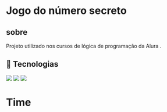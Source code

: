 <h1>Jogo do número secreto</h1>

<h2> sobre</h2>
<p>Projeto utilizado nos cursos de lógica de programação da Alura .</p>

## 🚀 Tecnologias
<div>
<img src="https://img.shields.io/badge/HTML-239120?style=for-the-badge&logo=htm15&logoColor=white">
<img src="https://img.shields.io/badge/CSS-239120?&style=for-the-badge&logo=css3&logoColor=white">
<img src="https://img.shields.io/badge/JavaScript-F7DF1E?style=for-the-badge&logo=javascript&logoColor=black">
</div>

# Time
